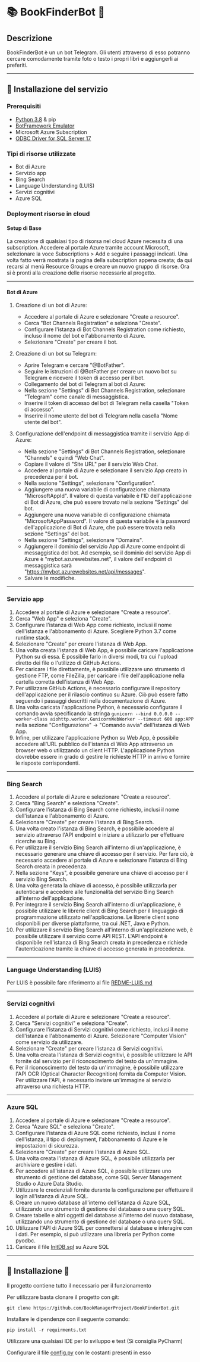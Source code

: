 # 📚 BookFinderBot 🤖

## Descrizione

BookFinderBot è un un bot Telegram. Gli utenti attraverso di esso potranno cercare comodamente tramite foto o testo i
propri libri e aggiungerli ai preferiti.
* **

## 🚀 Installazione del servizio

### Prerequisiti

- [Python 3.8](https://www.python.org/downloads/release/python-380/) & pip
- [BotFramework Emulator](https://github.com/microsoft/BotFramework-Emulator/releases)
- Microsoft Azure Subscription
- [ODBC Driver for SQL Server 17](https://learn.microsoft.com/en-us/sql/connect/odbc/download-odbc-driver-for-sql-server?view=sql-server-ver16#version-17)

### Tipi di risorse utilizzate

- Bot di Azure
- Servizio app
- Bing Search
- Language Understanding (LUIS)
- Servizi cognitivi
- Azure SQL

### Deployment risorse in cloud

#### Setup di Base

La creazione di qualsiasi tipo di risorsa nel cloud Azure necessita di una subscription. Accedere al portale Azure
tramite account Microsoft, selezionare la voce Subscriptions > Add e seguire i passaggi indicati. Una volta fatto verrà
mostrata la pagina della subscription appena creata; da qui recarsi al menù Resource Groups e creare un nuovo gruppo di
risorse. Ora si è pronti alla creazione delle risorse necessarie al progetto.
* **

#### Bot di Azure

1. Creazione di un bot di Azure:

    * Accedere al portale di Azure e selezionare "Create a resource".
    * Cerca "Bot Channels Registration" e seleziona "Create".
    * Configurare l'istanza di Bot Channels Registration come richiesto, incluso il nome del bot e l'abbonamento di
      Azure.
    * Selezionare "Create" per creare il bot.

2. Creazione di un bot su Telegram:
    * Aprire Telegram e cercare "@BotFather".
    * Seguire le istruzioni di @BotFather per creare un nuovo bot su Telegram e ricevere il token di accesso per il bot.
    * Collegamento del bot di Telegram al bot di Azure:
    * Nella sezione "Settings" di Bot Channels Registration, selezionare "Telegram" come canale di messaggistica.
    * Inserire il token di accesso del bot di Telegram nella casella "Token di accesso".
    * Inserire il nome utente del bot di Telegram nella casella "Nome utente del bot".

3. Configurazione dell'endpoint di messaggistica tramite il servizio App di Azure:
    * Nella sezione "Settings" di Bot Channels Registration, selezionare "Channels" e quindi "Web Chat".
    * Copiare il valore di "Site URL" per il servizio Web Chat.
    * Accedere al portale di Azure e selezionare il servizio App creato in precedenza per il bot.
    * Nella sezione "Settings", selezionare "Configuration".
    * Aggiungere una nuova variabile di configurazione chiamata "MicrosoftAppId". Il valore di questa variabile è l'ID
      dell'applicazione di Bot di Azure, che può essere trovato nella sezione "Settings" del bot.
    * Aggiungere una nuova variabile di configurazione chiamata "MicrosoftAppPassword". Il valore di questa variabile è
      la password dell'applicazione di Bot di Azure, che può essere trovata nella sezione "Settings" del bot.
    * Nella sezione "Settings", selezionare "Domains".
    * Aggiungere il dominio del servizio App di Azure come endpoint di messaggistica del bot. Ad esempio, se il dominio
      del servizio App di Azure è "mybot.azurewebsites.net", il valore dell'endpoint di messaggistica
      sarà "https://mybot.azurewebsites.net/api/messages".
    * Salvare le modifiche.

* **

### Servizio app

1. Accedere al portale di Azure e selezionare "Create a resource".
2. Cerca "Web App" e seleziona "Create".
3. Configurare l'istanza di Web App come richiesto, inclusi il nome dell'istanza e l'abbonamento di Azure. Scegliere
   Python 3.7 come runtime stack.
4. Selezionare "Create" per creare l'istanza di Web App.
5. Una volta creata l'istanza di Web App, è possibile caricare l'applicazione Python su di essa. È possibile farlo in
   diversi modi, tra cui l'upload diretto dei file o l'utilizzo di GitHub Actions.
6. Per caricare i file direttamente, è possibile utilizzare uno strumento di gestione FTP, come FileZilla, per caricare
   i file dell'applicazione nella cartella corretta dell'istanza di Web App.
7. Per utilizzare GitHub Actions, è necessario configurare il repository dell'applicazione per il rilascio continuo su
   Azure. Ciò può essere fatto seguendo i passaggi descritti nella documentazione di Azure.
8. Una volta caricata l'applicazione Python, è necessario configurare il comando avvia specificando la
   stringa ``gunicorn --bind 0.0.0.0 --worker-class aiohttp.worker.GunicornWebWorker --timeout 600 app:APP`` nella sezione "Configurazione" -> "Comando avvia" dell'istanza di Web App.
9. Infine, per utilizzare l'applicazione Python su Web App, è possibile accedere all'URL pubblico dell'istanza di Web
   App attraverso un browser web o utilizzando un client HTTP. L'applicazione Python dovrebbe essere in grado di gestire
   le richieste HTTP in arrivo e fornire le risposte corrispondenti.

* **

### Bing Search

1. Accedere al portale di Azure e selezionare "Create a resource".
2. Cerca "Bing Search" e seleziona "Create".
3. Configurare l'istanza di Bing Search come richiesto, inclusi il nome dell'istanza e l'abbonamento di Azure.
4. Selezionare "Create" per creare l'istanza di Bing Search.
5. Una volta creato l'istanza di Bing Search, è possibile accedere al servizio attraverso l'API endpoint e iniziare a
   utilizzarlo per effettuare ricerche su Bing.
6. Per utilizzare il servizio Bing Search all'interno di un'applicazione, è necessario generare una chiave di accesso
   per il servizio. Per fare ciò, è necessario accedere al portale di Azure e selezionare l'istanza di Bing Search
   creata in precedenza.
7. Nella sezione "Keys", è possibile generare una chiave di accesso per il servizio Bing Search.
8. Una volta generata la chiave di accesso, è possibile utilizzarla per autenticarsi e accedere alle funzionalità del
   servizio Bing Search all'interno dell'applicazione.
9. Per integrare il servizio Bing Search all'interno di un'applicazione, è possibile utilizzare le librerie client di
   Bing Search per il linguaggio di programmazione utilizzato nell'applicazione. Le librerie client sono disponibili per
   diverse piattaforme, tra cui .NET, Java e Python.
10. Per utilizzare il servizio Bing Search all'interno di un'applicazione web, è possibile utilizzare il servizio come
    API REST. L'API endpoint è disponibile nell'istanza di Bing Search creata in precedenza e richiede l'autenticazione
    tramite la chiave di accesso generata in precedenza.

* **

### Language Understanding (LUIS)

Per LUIS è possibile fare riferimento al file [REDME-LUIS.md](cognitiveModels/README-LUIS.md)
* **

### Servizi cognitivi

1. Accedere al portale di Azure e selezionare "Create a resource".
2. Cerca "Servizi cognitivi" e seleziona "Create".
3. Configurare l'istanza di Servizi cognitivi come richiesto, inclusi il nome dell'istanza e l'abbonamento di Azure.
   Selezionare "Computer Vision" come servizio da utilizzare.
4. Selezionare "Create" per creare l'istanza di Servizi cognitivi.
5. Una volta creata l'istanza di Servizi cognitivi, è possibile utilizzare le API fornite dal servizio per il
   riconoscimento del testo da un'immagine.
6. Per il riconoscimento del testo da un'immagine, è possibile utilizzare l'API OCR (Optical Character Recognition)
   fornita da Computer Vision. Per utilizzare l'API, è necessario inviare un'immagine al servizio attraverso una
   richiesta HTTP.

* **

### Azure SQL

1. Accedere al portale di Azure e selezionare "Create a resource".
2. Cerca "Azure SQL" e seleziona "Create".
3. Configurare l'istanza di Azure SQL come richiesto, inclusi il nome dell'istanza, il tipo di deployment, l'abbonamento
   di Azure e le impostazioni di sicurezza.
4. Selezionare "Create" per creare l'istanza di Azure SQL.
5. Una volta creata l'istanza di Azure SQL, è possibile utilizzarla per archiviare e gestire i dati.
6. Per accedere all'istanza di Azure SQL, è possibile utilizzare uno strumento di gestione del database, come SQL Server
   Management Studio o Azure Data Studio.
7. Utilizzare le credenziali fornite durante la configurazione per effettuare il login all'istanza di Azure SQL.
8. Creare un nuovo database all'interno dell'istanza di Azure SQL, utilizzando uno strumento di gestione del database o
   una query SQL.
9. Creare tabelle e altri oggetti del database all'interno del nuovo database, utilizzando uno strumento di gestione del
   database o una query SQL.
10. Utilizzare l'API di Azure SQL per connettersi al database e interagire con i dati. Per esempio, si può utilizzare
    una libreria per Python come pyodbc.
11. Caricare il file [InitDB.sql](DBSqlQuery/InitDB.sql) su Azure SQL

* **

## 🧠 Installazione 🧠

Il progetto contiene tutto il necessario per il funzionamento

Per utilizzare basta clonare il progetto con git:

```
git clone https://github.com/BookManagerProject/BookFinderBot.git
```

Installare le dipendenze con il seguente comando:

```
pip install -r requirments.txt
```

Utilizzare una qualsiasi IDE per lo sviluppo e test (Si consiglia PyCharm)

Configurare il file [config.py](config.py) con le costanti presenti in esso


